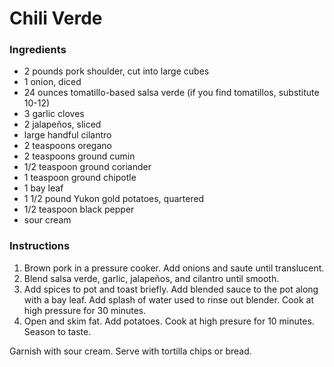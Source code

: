 # Chili Verde

### Ingredients

- 2 pounds pork shoulder, cut into large cubes
- 1 onion, diced
- 24 ounces tomatillo-based salsa verde (if you find tomatillos, substitute 10-12)
- 3 garlic cloves
- 2 jalapeños, sliced
- large handful cilantro
- 2 teaspoons oregano
- 2 teaspoons ground cumin
- 1/2 teaspoon ground coriander
- 1 teaspoon ground chipotle
- 1 bay leaf
- 1 1/2 pound Yukon gold potatoes, quartered
- 1/2 teaspoon black pepper
- sour cream

### Instructions

1. Brown pork in a pressure cooker. Add onions and saute until translucent.
2. Blend salsa verde, garlic, jalapeños, and cilantro until smooth.
3. Add spices to pot and toast briefly. Add blended sauce to the pot along with a bay leaf. Add splash of water used to rinse out blender. Cook at high pressure for 30 minutes.
4. Open and skim fat. Add potatoes. Cook at high presure for 10 minutes. Season to taste.

Garnish with sour cream. Serve with tortilla chips or bread.
